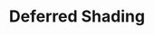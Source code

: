 ---
layout: post.html
id: 'deferred-rendering'
title: 'Deferred Shading'
description: ''
prevDemoId: 'gpu-compute-matrix'
prevDemoTitle: 'undefined'
nextDemoId: 'gpu-compute-matrix'
nextDemoTitle: 'undefined'
---